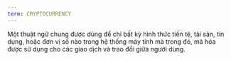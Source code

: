 ```yaml
---
term: CRYPTOCURRENCY
---
```


Một thuật ngữ chung được dùng để chỉ bất kỳ hình thức tiền tệ, tài sản, tín dụng, hoặc đơn vị số nào trong hệ thống máy tính mà trong đó, mã hóa được sử dụng cho các giao dịch và trao đổi giữa người dùng.